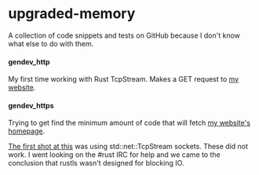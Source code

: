 # upgraded-memory
A collection of code snippets and tests on GitHub because I don't know what else to do with them.

#### gendev_http
My first time working with Rust TcpStream. Makes a GET request to [my website](genbyte.dev).

#### gendev_https
Trying to get find the minimum amount of code that will fetch [my website's homepage](genbyte.dev).

[The first shot at this](https://github.com/genuinebyte/upgraded-journey/commit/5ad1e691f3600c921089c30ac172652ef53f7da3)
was using std::net::TcpStream
sockets. These did not work. I went looking on the #rust IRC for help and we came to the conclusion
that rustls wasn't designed for blocking IO.